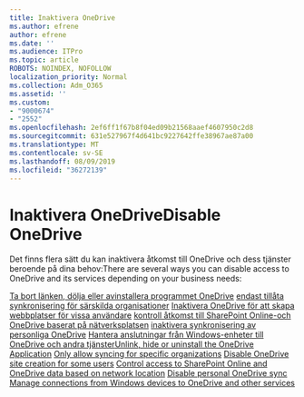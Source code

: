```yaml
---
title: Inaktivera OneDrive
ms.author: efrene
author: efrene
ms.date: ''
ms.audience: ITPro
ms.topic: article
ROBOTS: NOINDEX, NOFOLLOW
localization_priority: Normal
ms.collection: Adm_O365
ms.assetid: ''
ms.custom:
- "9000674"
- "2552"
ms.openlocfilehash: 2ef6ff1f67b8f04ed09b21568aaef4607950c2d8
ms.sourcegitcommit: 631e527967f4d641bc9227642ffe38967ae87a00
ms.translationtype: MT
ms.contentlocale: sv-SE
ms.lasthandoff: 08/09/2019
ms.locfileid: "36272139"
---
```

# <a name="disable-onedrive"></a><span data-ttu-id="7f7ad-102">Inaktivera OneDrive</span><span class="sxs-lookup"><span data-stu-id="7f7ad-102">Disable OneDrive</span></span>

<span data-ttu-id="7f7ad-103">Det finns flera sätt du kan inaktivera åtkomst till OneDrive och dess tjänster beroende på dina behov:</span><span class="sxs-lookup"><span data-stu-id="7f7ad-103">There are several ways you can disable access to OneDrive and its services depending on your business needs:</span></span>

<span data-ttu-id="7f7ad-104">[Ta bort länken, dölja eller avinstallera programmet OneDrive](https://support.office.com/article/turn-off-disable-or-uninstall-onedrive-f32a17ce-3336-40fe-9c38-6efb09f944b0)
[endast tillåta synkronisering för särskilda organisationer](https://docs.microsoft.com/onedrive/use-group-policy#allow-syncing-onedrive-accounts-for-only-specific-organizations)
[Inaktivera OneDrive för att skapa webbplatser för vissa användare](https://docs.microsoft.com/sharepoint/manage-user-profiles#disable-onedrive-creation-for-some-users)
[kontroll åtkomst till SharePoint Online-och OneDrive baserat på nätverksplatsen](https://docs.microsoft.com/sharepoint/control-access-based-on-network-location)
[inaktivera synkronisering av personliga OneDrive](https://docs.microsoft.com/onedrive/use-group-policy#DisablePersonalSync)
[Hantera anslutningar från Windows-enheter till OneDrive och andra tjänster](https://docs.microsoft.com/windows/privacy/manage-connections-from-windows-operating-system-components-to-microsoft-services#bkmk-onedrive)</span><span class="sxs-lookup"><span data-stu-id="7f7ad-104">[Unlink, hide or uninstall the OneDrive Application](https://support.office.com/article/turn-off-disable-or-uninstall-onedrive-f32a17ce-3336-40fe-9c38-6efb09f944b0)
[Only allow syncing for specific organizations](https://docs.microsoft.com/onedrive/use-group-policy#allow-syncing-onedrive-accounts-for-only-specific-organizations)
[Disable OneDrive site creation for some users](https://docs.microsoft.com/sharepoint/manage-user-profiles#disable-onedrive-creation-for-some-users)
[Control access to SharePoint Online and OneDrive data based on network location](https://docs.microsoft.com/sharepoint/control-access-based-on-network-location)
[Disable personal OneDrive sync](https://docs.microsoft.com/onedrive/use-group-policy#DisablePersonalSync)
[Manage connections from Windows devices to OneDrive and other services](https://docs.microsoft.com/windows/privacy/manage-connections-from-windows-operating-system-components-to-microsoft-services#bkmk-onedrive)</span></span>



